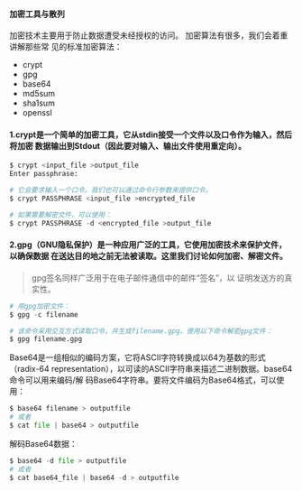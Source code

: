 #### 加密工具与散列

加密技术主要用于防止数据遭受未经授权的访问。 加密算法有很多，我们会着重讲解那些常 见的标准加密算法：

* crypt
* gpg
* base64
* md5sum
* sha1sum
* openssl

#### 1.crypt是一个简单的加密工具，它从stdin接受一个文件以及口令作为输入，然后将加密 数据输出到Stdout（因此要对输入、输出文件使用重定向）。

```py
$ crypt <input_file >output_file
Enter passphrase: 

# 它会要求输入一个口令。我们也可以通过命令行参数来提供口令。
$ crypt PASSPHRASE <input_file >encrypted_file 

# 如果需要解密文件，可以使用：
$ crypt PASSPHRASE -d <encrypted_file >output_file
```

#### 2.gpg（GNU隐私保护）是一种应用广泛的工具，它使用加密技术来保护文件，以确保数据 在送达目的地之前无法被读取。这里我们讨论如何加密、解密文件。

> gpg签名同样广泛用于在电子邮件通信中的邮件“签名”，以 证明发送方的真实性。

```py
# 用gpg加密文件：
$ gpg -c filename 

# 该命令采用交互方式读取口令，并生成filename.gpg。使用以下命令解密gpg文件：
$ gpg filename.gpg
```

 Base64是一组相似的编码方案，它将ASCII字符转换成以64为基数的形式（radix-64 representation），以可读的ASCII字符串来描述二进制数据。base64命令可以用来编码/解 码Base64字符串。要将文件编码为Base64格式，可以使用：

```py
$ base64 filename > outputfile
# 或者
$ cat file | base64 > outputfile 
```

 解码Base64数据：

```py
$ base64 -d file > outputfile
# 或者
$ cat base64_file | base64 -d > outputfile 
```



